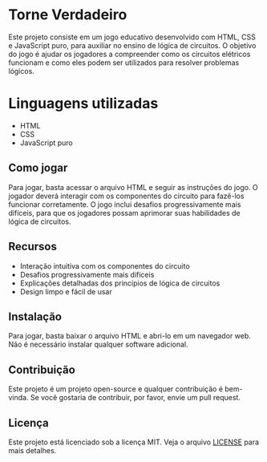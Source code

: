 # Torne Verdadeiro

Este projeto consiste em um jogo educativo desenvolvido com HTML, CSS e JavaScript puro, para auxiliar no ensino de lógica de circuitos. O objetivo do jogo é ajudar os jogadores a compreender como os circuitos elétricos funcionam e como eles podem ser utilizados para resolver problemas lógicos.

# Linguagens utilizadas

- HTML
- CSS
- JavaScript puro

## Como jogar

Para jogar, basta acessar o arquivo HTML e seguir as instruções do jogo. O jogador deverá interagir com os componentes do circuito para fazê-los funcionar corretamente. O jogo inclui desafios progressivamente mais difíceis, para que os jogadores possam aprimorar suas habilidades de lógica de circuitos.

## Recursos

- Interação intuitiva com os componentes do circuito
- Desafios progressivamente mais difíceis
- Explicações detalhadas dos princípios de lógica de circuitos
- Design limpo e fácil de usar

## Instalação

Para jogar, basta baixar o arquivo HTML e abri-lo em um navegador web. Não é necessário instalar qualquer software adicional.

## Contribuição

Este projeto é um projeto open-source e qualquer contribuição é bem-vinda. Se você gostaria de contribuir, por favor, envie um pull request.

## Licença

Este projeto está licenciado sob a licença MIT. Veja o arquivo [LICENSE](LICENSE) para mais detalhes.